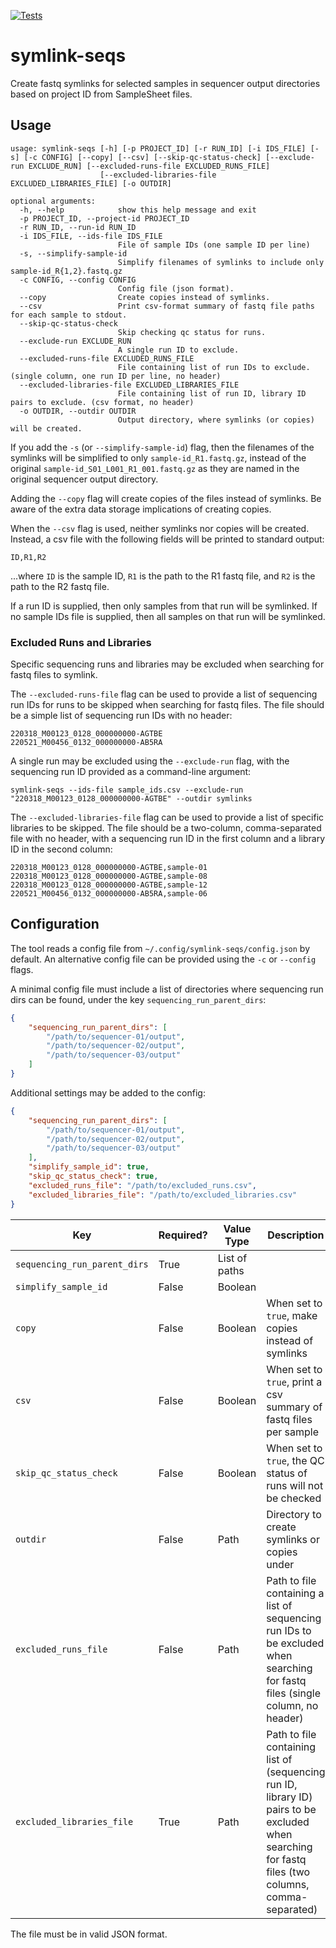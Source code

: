 [![Tests](https://github.com/BCCDC-PHL/symlink-seqs/actions/workflows/tests.yml/badge.svg)](https://github.com/BCCDC-PHL/symlink-seqs/actions/workflows/tests.yml)

# symlink-seqs

Create fastq symlinks for selected samples in sequencer output directories based on project ID from SampleSheet files.

## Usage

```
usage: symlink-seqs [-h] [-p PROJECT_ID] [-r RUN_ID] [-i IDS_FILE] [-s] [-c CONFIG] [--copy] [--csv] [--skip-qc-status-check] [--exclude-run EXCLUDE_RUN] [--excluded-runs-file EXCLUDED_RUNS_FILE]
                    [--excluded-libraries-file EXCLUDED_LIBRARIES_FILE] [-o OUTDIR]

optional arguments:
  -h, --help            show this help message and exit
  -p PROJECT_ID, --project-id PROJECT_ID
  -r RUN_ID, --run-id RUN_ID
  -i IDS_FILE, --ids-file IDS_FILE
                        File of sample IDs (one sample ID per line)
  -s, --simplify-sample-id
                        Simplify filenames of symlinks to include only sample-id_R{1,2}.fastq.gz
  -c CONFIG, --config CONFIG
                        Config file (json format).
  --copy                Create copies instead of symlinks.
  --csv                 Print csv-format summary of fastq file paths for each sample to stdout.
  --skip-qc-status-check
                        Skip checking qc status for runs.
  --exclude-run EXCLUDE_RUN
                        A single run ID to exclude.
  --excluded-runs-file EXCLUDED_RUNS_FILE
                        File containing list of run IDs to exclude. (single column, one run ID per line, no header)
  --excluded-libraries-file EXCLUDED_LIBRARIES_FILE
                        File containing list of run ID, library ID pairs to exclude. (csv format, no header)
  -o OUTDIR, --outdir OUTDIR
                        Output directory, where symlinks (or copies) will be created.
```

If you add the `-s` (or `--simplify-sample-id`) flag, then the filenames of the symlinks will be simplified to only `sample-id_R1.fastq.gz`, instead of 
the original `sample-id_S01_L001_R1_001.fastq.gz` as they are named in the original sequencer output directory.

Adding the `--copy` flag will create copies of the files instead of symlinks. Be aware of the extra data storage implications of creating copies.

When the `--csv` flag is used, neither symlinks nor copies will be created. Instead, a csv file with the following fields will be printed to standard output:

```
ID,R1,R2
```

...where `ID` is the sample ID, `R1` is the path to the R1 fastq file, and `R2` is the path to the R2 fastq file.

If a run ID is supplied, then only samples from that run will be symlinked. If no sample IDs file is supplied, then all samples on that run will be symlinked.

### Excluded Runs and Libraries

Specific sequencing runs and libraries may be excluded when searching for fastq files to symlink.

The `--excluded-runs-file` flag can be used to provide a list of sequencing run IDs for runs to be skipped when searching for fastq files.
The file should be a simple list of sequencing run IDs with no header:

```
220318_M00123_0128_000000000-AGTBE
220521_M00456_0132_000000000-AB5RA
```

A single run may be excluded using the `--exclude-run` flag, with the sequencing run ID provided as a command-line argument:

```
symlink-seqs --ids-file sample_ids.csv --exclude-run "220318_M00123_0128_000000000-AGTBE" --outdir symlinks
```

The `--excluded-libraries-file` flag can be used to provide a list of specific libraries to be skipped. The file should be a two-column, comma-separated file with no header,
with a sequencing run ID in the first column and a library ID in the second column:

```
220318_M00123_0128_000000000-AGTBE,sample-01
220318_M00123_0128_000000000-AGTBE,sample-08
220318_M00123_0128_000000000-AGTBE,sample-12
220521_M00456_0132_000000000-AB5RA,sample-06
```

## Configuration

The tool reads a config file from `~/.config/symlink-seqs/config.json` by default. An alternative config file can be provided using the `-c` or `--config` flags.

A minimal config file must include a list of directories where sequencing run dirs can be found, under the key `sequencing_run_parent_dirs`:

```json
{
	"sequencing_run_parent_dirs": [
		"/path/to/sequencer-01/output",
		"/path/to/sequencer-02/output",
		"/path/to/sequencer-03/output"
	]
}
```

Additional settings may be added to the config:

```json
{
	"sequencing_run_parent_dirs": [
		"/path/to/sequencer-01/output",
		"/path/to/sequencer-02/output",
		"/path/to/sequencer-03/output"
	],
	"simplify_sample_id": true,
	"skip_qc_status_check": true,
	"excluded_runs_file": "/path/to/excluded_runs.csv",
	"excluded_libraries_file": "/path/to/excluded_libraries.csv"
}
```

| Key                          | Required? | Value Type    | Description |
|------------------------------|-----------|---------------|-------------|
| `sequencing_run_parent_dirs` | True      | List of paths |             |
| `simplify_sample_id`         | False     | Boolean       |             |
| `copy`                       | False     | Boolean       | When set to `true`, make copies instead of symlinks               |
| `csv`                        | False     | Boolean       | When set to `true`, print a csv summary of fastq files per sample |
| `skip_qc_status_check`       | False     | Boolean       | When set to `true`, the QC status of runs will not be checked     |
| `outdir`                     | False     | Path          | Directory to create symlinks or copies under                      |
| `excluded_runs_file`         | False     | Path          | Path to file containing a list of sequencing run IDs to be excluded when searching for fastq files (single column, no header) |
| `excluded_libraries_file`    | True      | Path          | Path to file containing list of (sequencing run ID, library ID) pairs to be excluded when searching for fastq files (two columns, comma-separated) |

The file must be in valid JSON format.
